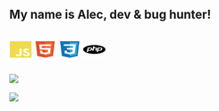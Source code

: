## My name is Alec, dev & bug hunter!


<div style="display: inline_block"><br>
  <img align="center" alt="Alec-Js" height="30" width="40" src="https://raw.githubusercontent.com/devicons/devicon/master/icons/javascript/javascript-plain.svg">
  <img align="center" alt="Alec-HTML" height="30" width="40" src="https://raw.githubusercontent.com/devicons/devicon/master/icons/html5/html5-original.svg">
  <img align="center" alt="Alec-CSS" height="30" width="40" src="https://raw.githubusercontent.com/devicons/devicon/master/icons/css3/css3-original.svg">
  <img align="center" alt="Alec-Php" height="30" width="40" src="https://raw.githubusercontent.com/devicons/devicon/master/icons/php/php-plain.svg">
</div>
  
  ##
 
<div> 
  <a href="https://t.me/zerofindsuporte" target="_blank"><img src="https://img.shields.io/badge/-telegram-%23E4405F?style=for-the-badge&logo=telegram&logoColor=white" target="_blank"></a>

 <a href="https://instagram.com/alecmercury_" target="_blank"><img src="https://img.shields.io/badge/instagram-7289DA?style=for-the-badge&logo=instagram&logoColor=white" target="_blank"></a> 

  
</div>
